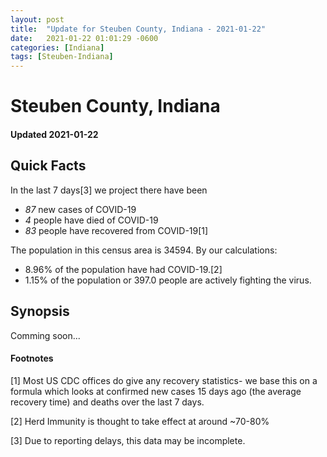 ```yaml
---
layout: post
title:  "Update for Steuben County, Indiana - 2021-01-22"
date:   2021-01-22 01:01:29 -0600
categories: [Indiana]
tags: [Steuben-Indiana]
---
```


# Steuben County, Indiana
#### Updated 2021-01-22

## Quick Facts

In the last 7 days[3] we project there have been
- *87* new cases of COVID-19
- *4* people have died of COVID-19
- *83* people have recovered from COVID-19[1]

The population in this census area is 34594. By our calculations:
- 8.96% of the population have had COVID-19.[2]
- 1.15% of the population or 397.0 people are actively fighting the virus.

## Synopsis

Comming soon...


#### Footnotes

[1] Most US CDC offices do give any recovery statistics- we base this on a formula which looks at confirmed new cases
15 days ago (the average recovery time) and deaths over the last 7 days.

[2] Herd Immunity is thought to take effect at around ~70-80%

[3] Due to reporting delays, this data may be incomplete.
 
    